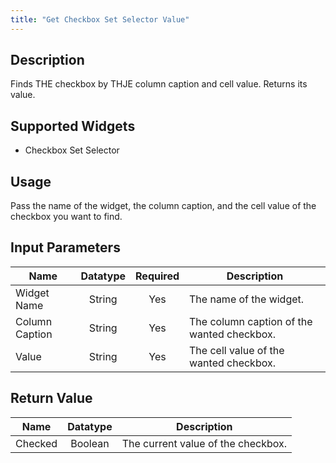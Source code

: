 ```yaml
---
title: "Get Checkbox Set Selector Value"
---
```

## Description
Finds THE checkbox by THJE column caption and cell value. Returns its value.

## Supported Widgets
+ Checkbox Set Selector

## Usage
Pass the name of the widget, the column caption, and the cell value of the checkbox you want to find.

## Input Parameters

Name | Datatype | Required | Description
---- |:--------:| :-------:|---------------
Widget Name | String | Yes | The name of the widget.
Column Caption | String | Yes | The column caption of the wanted checkbox.
Value | String | Yes | The cell value of the wanted checkbox.

## Return Value

Name | Datatype | Description
---- | :---------: | ---------------
Checked | Boolean | The current value of the checkbox.
